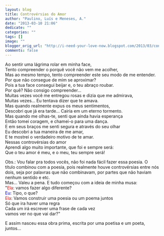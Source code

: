 ```yaml
---
layout: blog
title: Controvérsias do Amor
author: "Paulino, Luís e Meneses, A."
date: "2013-03-10 21:06"
dedicate: ""
categories: ""
tags: []
image: ""
blogger_orig_url: "http://i-need-your-love-now.blogspot.com/2013/03/controversias-do-amor.html"
comments: false
---
```


Ao sentir uma lágrima rolar em minha face,\
Tento compreender o porquê você não vem me acolher,\
Mas ao mesmo tempo, tento compreender este seu modo de me entender.\
Por que não consegue de mim se aproximar?\
Pois a tua face consegui beijar e, o teu abraço roubar.\
Por quê? Não consigo compreender...\
Muitas vezes você me entregou rosas e dizia que me admirava,\
Muitas vezes... Eu tentava dizer que te amava.\
Mas quando realmente expus os meus sentimentos,\
Descobri que já era tarde... Cairia em um eterno tormento.\
Mas quando me olhas-te, senti que ainda havia esperança\
Então tomei coragem, e chamei-o para uma dança.\
E em seus braços me senti segura e através do seu olhar\
Eu descobri a tua maneira de me amar,\
E te mostrei o verdadeiro motivo de te amar.\
Nessas controvérsias do amor\
Aprendi algo muito importante, que foi e sempre será:\
Que o teu amor é meu, e o meu, teu sempre será!

Obs.: Vou falar pra todos vocês, não foi nada fácil fazer essa poesia. O título combinou com a poesia, pois realmente houve controvérsias entre nós dois, seja por palavras que não combinavam, por partes que não haviam nenhum sentido e etc.\
Mas... Valeu a pena. E tudo começou com a ideia de minha musa:\
"<span style="color: red;">Ela</span>: vamos fazer algo diferente?\
<span style="color: blue;">Eu</span>: Tipo, o que?\
<span style="color: red;">Ela</span>: Vamos construir uma poesia ou um poema juntos\
Só que ira haver uma regra\
Cada um irá escrever uma frase de cada vez\
vamos ver no que vai dar?"

E assim nasceu essa obra prima, escrita por uma poetisa e um poeta, juntos...
